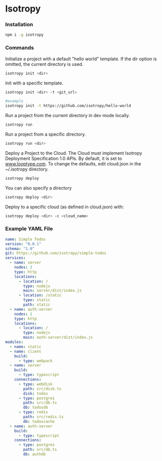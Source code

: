 # Isotropy

### Installation

```bash
npm i -g isotropy
```

### Commands

Initialize a project with a default "hello world" template.
If the dir option is omitted, the current directory is used.

```bash
isotropy init <dir>
```

Init with a specific template.

```bash
isotropy init <dir> -t <git_url>

#example
isotropy init -t https://github.com/isotropy/hello-world
```

Run a project from the current directory in dev mode locally.

```bash
isotropy run
```

Run a project from a specific directory.

```bash
isotropy run <dir>
```

Deploy a Project to the Cloud. The Cloud must implement Isotropy Deployment Specification 1.0 APIs.
By default, it is set to www.looptype.com. To change the defaults, edit cloud.json in the ~/.isotropy directory.

```bash
isotropy deploy
```

You can also specify a directory

```bash
isotropy deploy <dir>
```

Deploy to a specific cloud (as defined in cloud.json) with:

```bash
isotropy deploy <dir> -c <cloud_name>
```

### Example YAML File

```yaml
name: Simple Todos
version: "0.0.1"
schema: "1.0"
git: https://github.com/isotropy/simple-todos
services:
  - name: server
    nodes: 2
    type: http
    locations:
      - location: /
        type: nodejs
        main: server/dist/index.js
      - location: /static
        type: static
        path: static
  - name: auth-server
    nodes: 1
    type: http
    locations:
      - location: /
        type: nodejs
        main: auth-server/dist/index.js
modules:
  - name: static
  - name: client
    build:
      - type: webpack
  - name: server
    build:
      - type: typescript
    connections:
      - type: webdisk
        path: src/disk.ts
        disk: todos
      - type: postgres
        path: src/db.ts
        db: todosdb
      - type: redis
        path: src/redis.ts
        db: todoscache
  - name: auth-server
    build:
      - type: typescript
    connections:
      - type: postgres
        path: src/db.ts
        db: authdb
```
